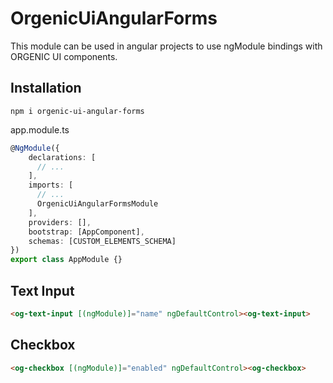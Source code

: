 # OrgenicUiAngularForms

This module can be used in angular projects to use ngModule bindings with ORGENIC UI components.

## Installation
```npm i orgenic-ui-angular-forms```

app.module.ts
```typescript
@NgModule({
    declarations: [
      // ...
    ],
    imports: [
      // ...
      OrgenicUiAngularFormsModule
    ],
    providers: [],
    bootstrap: [AppComponent],
    schemas: [CUSTOM_ELEMENTS_SCHEMA]
})
export class AppModule {}
```


## Text Input
```html
<og-text-input [(ngModule)]="name" ngDefaultControl><og-text-input>
```

## Checkbox
```html
<og-checkbox [(ngModule)]="enabled" ngDefaultControl><og-checkbox>
```
